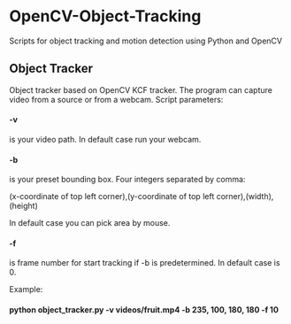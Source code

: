 # OpenCV-Object-Tracking
Scripts for object tracking and motion detection using Python and OpenCV

## Object Tracker

Object tracker based on OpenCV KCF tracker. The program can capture video from a source or from a webcam.
Script parameters:

#### -v 

is your video path. In default case run your webcam.

#### -b 

is your preset bounding box. Four integers separated by comma: 

(x-coordinate of top left corner),(y-coordinate of top left corner),(width),(height)

In default case you can pick area by mouse.

#### -f 

is frame number for start tracking if -b is predetermined. In default case is 0.

Example:

#### python object_tracker.py -v videos/fruit.mp4 -b 235, 100, 180, 180 -f 10

  
